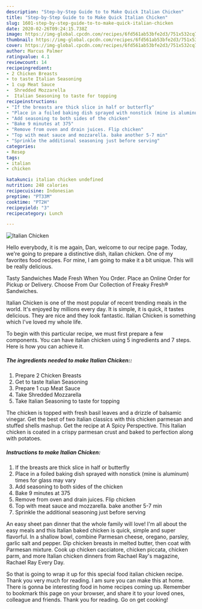 ```yaml
---
description: "Step-by-Step Guide to to Make Quick Italian Chicken"
title: "Step-by-Step Guide to to Make Quick Italian Chicken"
slug: 1601-step-by-step-guide-to-to-make-quick-italian-chicken
date: 2020-02-26T09:24:15.738Z
image: https://img-global.cpcdn.com/recipes/6fd561ab53bfe2d3/751x532cq70/italian-chicken-recipe-main-photo.jpg
thumbnail: https://img-global.cpcdn.com/recipes/6fd561ab53bfe2d3/751x532cq70/italian-chicken-recipe-main-photo.jpg
cover: https://img-global.cpcdn.com/recipes/6fd561ab53bfe2d3/751x532cq70/italian-chicken-recipe-main-photo.jpg
author: Marcus Palmer
ratingvalue: 4.1
reviewcount: 14
recipeingredient:
- 2 Chicken Breasts
- to taste Italian Seasoning
- 1 cup Meat Sauce
-  Shredded Mozzarella
-  Italian Seasoning to taste for topping
recipeinstructions:
- "If the breasts are thick slice in half or butterfly"
- "Place in a foiled baking dish sprayed with nonstick (mine is aluminum) times for glass may vary"
- "Add seasoning to both sides of the chicken"
- "Bake 9 minutes at 375"
- "Remove from oven and drain juices. Flip chicken"
- "Top with meat sauce and mozzarella. bake another 5-7 min"
- "Sprinkle the additional seasoning just before serving"
categories:
- Resep
tags:
- italian
- chicken

katakunci: italian chicken undefined
nutrition: 248 calories
recipecuisine: Indonesian
preptime: "PT33M"
cooktime: "PT2H"
recipeyield: "3"
recipecategory: Lunch

---
```



![Italian Chicken](https://img-global.cpcdn.com/recipes/6fd561ab53bfe2d3/751x532cq70/italian-chicken-recipe-main-photo.jpg)

Hello everybody, it is me again, Dan, welcome to our recipe page. Today, we're going to prepare a distinctive dish, italian chicken. One of my favorites food recipes. For mine, I am going to make it a bit unique. This will be really delicious.

Tasty Sandwiches Made Fresh When You Order. Place an Online Order for Pickup or Delivery. Choose From Our Collection of Freaky Fresh® Sandwiches.

Italian Chicken is one of the most popular of recent trending meals in the world. It's enjoyed by millions every day. It is simple, it is quick, it tastes delicious. They are nice and they look fantastic. Italian Chicken is something which I've loved my whole life.


To begin with this particular recipe, we must first prepare a few components. You can have italian chicken using 5 ingredients and 7 steps. Here is how you can achieve it.

##### The ingredients needed to make Italian Chicken::

1. Prepare 2 Chicken Breasts
1. Get to taste Italian Seasoning
1. Prepare 1 cup Meat Sauce
1. Take  Shredded Mozzarella
1. Take  Italian Seasoning to taste for topping


The chicken is topped with fresh basil leaves and a drizzle of balsamic vinegar. Get the best of two Italian classics with this chicken parmesan and stuffed shells mashup. Get the recipe at A Spicy Perspective. This Italian chicken is coated in a crispy parmesan crust and baked to perfection along with potatoes. 

##### Instructions to make Italian Chicken:

1. If the breasts are thick slice in half or butterfly
1. Place in a foiled baking dish sprayed with nonstick (mine is aluminum) times for glass may vary
1. Add seasoning to both sides of the chicken
1. Bake 9 minutes at 375
1. Remove from oven and drain juices. Flip chicken
1. Top with meat sauce and mozzarella. bake another 5-7 min
1. Sprinkle the additional seasoning just before serving


An easy sheet pan dinner that the whole family will love! I&#39;m all about the easy meals and this Italian baked chicken is quick, simple and super flavorful. In a shallow bowl, combine Parmesan cheese, oregano, parsley, garlic salt and pepper. Dip chicken breasts in melted butter, then coat with Parmesan mixture. Cook up chicken cacciatore, chicken piccata, chicken parm, and more Italian chicken dinners from Rachael Ray&#39;s magazine, Rachael Ray Every Day. 

So that is going to wrap it up for this special food italian chicken recipe. Thank you very much for reading. I am sure you can make this at home. There is gonna be interesting food in home recipes coming up. Remember to bookmark this page on your browser, and share it to your loved ones, colleague and friends. Thank you for reading. Go on get cooking!
